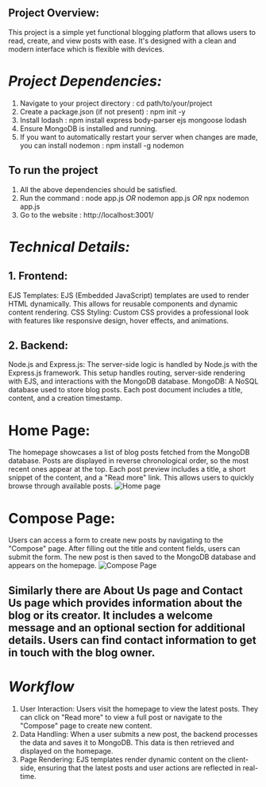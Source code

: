 ## Project Overview:
This project is a simple yet functional blogging platform that allows users to read, create, and view posts with ease. It's designed with a clean and modern interface which is flexible with devices.

# *Project Dependencies:*
1. Navigate to your project directory : cd path/to/your/project
2. Create a package.json (if not present) : npm init -y
3. Install lodash : npm install express body-parser ejs mongoose lodash
4. Ensure MongoDB is installed and running.
5. If you want to automatically restart your server when changes are made, you can install nodemon : npm install -g nodemon

## To run the project
1. All the above dependencies should be satisfied.
2. Run the command : node app.js *OR* nodemon app.js *OR* npx nodemon app.js
3. Go to the website : http://localhost:3001/

# *Technical Details:*
## 1. Frontend:
EJS Templates: EJS (Embedded JavaScript) templates are used to render HTML dynamically. This allows for reusable components and dynamic content rendering.
CSS Styling: Custom CSS provides a professional look with features like responsive design, hover effects, and animations.
## 2. Backend:
Node.js and Express.js: The server-side logic is handled by Node.js with the Express.js framework. This setup handles routing, server-side rendering with EJS, and interactions with the MongoDB database.
MongoDB: A NoSQL database used to store blog posts. Each post document includes a title, content, and a creation timestamp.

 # Home Page:
  The homepage showcases a list of blog posts fetched from the MongoDB database. Posts are displayed in reverse chronological order, so the most recent ones appear at the top.
  Each post preview includes a title, a short snippet of the content, and a "Read more" link. This allows users to quickly browse through available posts.
 ![Home page](https://github.com/user-attachments/assets/e6495653-a70a-4f40-ab3c-ce0da1451453)

 # Compose Page:
 Users can access a form to create new posts by navigating to the "Compose" page.
 After filling out the title and content fields, users can submit the form. The new post is then saved to the MongoDB database and appears on the homepage.
 ![Compose Page](https://github.com/user-attachments/assets/67fbb03b-3c68-438c-8be0-3c7094407d81)

 ## Similarly there are About Us page and Contact Us page which provides information about the blog or its creator. It includes a welcome message and an optional section for additional details. Users can find contact information to get in touch with the blog owner.

 # *Workflow*
1. User Interaction: Users visit the homepage to view the latest posts. They can click on "Read more" to view a full post or navigate to the "Compose" page to create new content.
2. Data Handling: When a user submits a new post, the backend processes the data and saves it to MongoDB. This data is then retrieved and displayed on the homepage.
3. Page Rendering: EJS templates render dynamic content on the client-side, ensuring that the latest posts and user actions are reflected in real-time.
